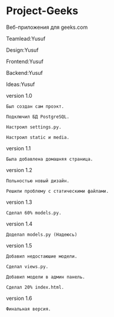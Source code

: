 # Project-Geeks
Веб-приложения для geeks.com

Teamlead:Yusuf

Design:Yusuf

Frontend:Yusuf

Backend:Yusuf

Ideas:Yusuf

version 1.0

    Был создан сам проэкт.

    Подключил БД PostgreSQL.

    Настроил settings.py.

    Настроил static и media.

version 1.1

    Была добавлена домашняя страница.

version 1.2

    Польностью новый дизайн.

    Решили проблему с статическими файлами.

version 1.3

    Сделал 60% models.py.
    
version 1.4 

    Доделал models.py (Надеюсь)

version 1.5 

    Добавил недостаюшие модели.
    
    Сделал views.py.

    Добавил модели в админ панель.

    Сделал 20% index.html.

version 1.6

    Финальная версия.